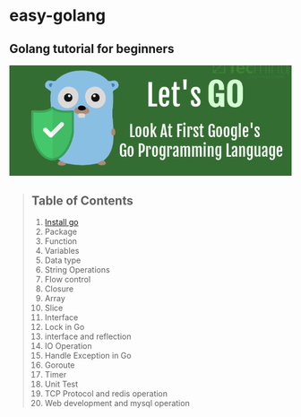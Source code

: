 # easy-golang
## Golang tutorial for beginners  
  
<center><img src="https://raw.githubusercontent.com/3lackrush/easy-golang/master/Assets/README/go.png" /></center>  
  

> ## Table of Contents
> 1. [Install go]("./01_Install_Go/README.md") 
> 2. Package 
> 3. Function 
> 4. Variables 
> 5. Data type 
> 6. String Operations 
> 7. Flow control
> 8. Closure
> 9. Array
> 10. Slice
> 11. Interface
> 12. Lock in Go
> 13. interface and reflection
> 14. IO Operation
> 15. Handle Exception in Go
> 16. Goroute
> 17. Timer
> 18. Unit Test
> 19. TCP Protocol and redis operation
> 20. Web development and mysql operation
